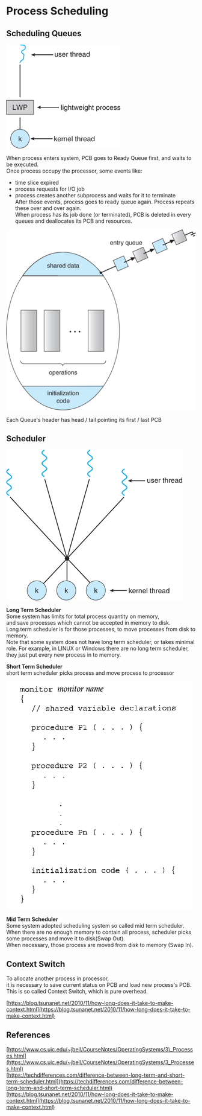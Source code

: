 # Process Scheduling

## Scheduling Queues

![](../.gitbook/assets/image%20%2833%29.png)

When process enters system, PCB goes to Ready Queue first, and waits to be executed.  
Once process occupy the processor, some events like:  
- time slice expired  
- process requests for I/O job  
- process creates another subprocess and waits for it to terminate  
After those events, process goes to ready queue again. Process repeats these over and over again.  
When process has its job done \(or terminated\), PCB is deleted in every queues and deallocates its PCB and resources.

![](../.gitbook/assets/image%20%287%29.png)

Each Queue's header has head / tail pointing its first / last PCB

## Scheduler

![](../.gitbook/assets/image%20%2824%29.png)

**Long Term Scheduler**  
Some system has limits for total process quantity on memory,  
and save processes which cannot be accepted in memory to disk.  
Long term scheduler is for those processes, to move processes from disk to memory.  
Note that some system does not have long term scheduler, or takes minimal role. For example, in LINUX or Windows there are no long term scheduler, they just put every new process in to memory.

**Short Term Scheduler**  
short term scheduler picks process and move process to processor  


![](../.gitbook/assets/image%20%2819%29.png)

**Mid Term Scheduler**  
Some system adopted scheduling system so called mid term scheduler.  
When there are no enough memory to contain all process, scheduler picks some processes and move it to disk\(Swap Out\).  
When necessary, those process are moved from disk to memory \(Swap In\).

## Context Switch

To allocate another process in processor,  
it is necessary to save current status on PCB and load new process's PCB. This is so called Context Switch, which is pure overhead.  
  
[https://blog.tsunanet.net/2010/11/how-long-does-it-take-to-make-context.html](https://blog.tsunanet.net/2010/11/how-long-does-it-take-to-make-context.html)

## References

[https://www.cs.uic.edu/~jbell/CourseNotes/OperatingSystems/3\_Processes.html](https://www.cs.uic.edu/~jbell/CourseNotes/OperatingSystems/3_Processes.html)  
[https://techdifferences.com/difference-between-long-term-and-short-term-scheduler.html](https://techdifferences.com/difference-between-long-term-and-short-term-scheduler.html)  
[https://blog.tsunanet.net/2010/11/how-long-does-it-take-to-make-context.html](https://blog.tsunanet.net/2010/11/how-long-does-it-take-to-make-context.html)

